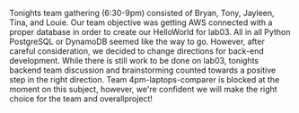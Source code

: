 Tonights team gathering (6:30-9pm) consisted of Bryan, Tony, Jayleen, Tina, and Louie. Our team objective was getting AWS connected with a proper database in order to create our HelloWorld for lab03. All in all Python PostgreSQL or DynamoDB seemed like the way to go. However, after careful consideration, we decided to change directions for back-end development. While there is still work to be done on lab03, tonights backend team discussion and brainstorming counted towards a positive step in the right direction. Team 4pm-laptops-comparer is blocked at the moment on this subject, however, we're confident we will make the right choice for the team and overallproject!
